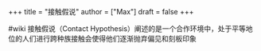 +++
title = "接触假说"
author = ["Max"]
draft = false
+++

\#wiki
接触假说（Contact Hypothesis）阐述的是一个合作环境中，处于平等地位的人们进行跨种族接触会使得他们逐渐抛弃偏见和刻板印象
